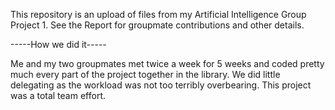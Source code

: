 This repository is an upload of files from my Artificial Intelligence Group Project 1.
See the Report for groupmate contributions and other details.

-----How we did it----- 

Me and my two groupmates met twice a week for 5 weeks and coded pretty much 
every part of the project together in the library. We did little delegating as 
the workload was not too terribly overbearing. This project was a total team effort.
